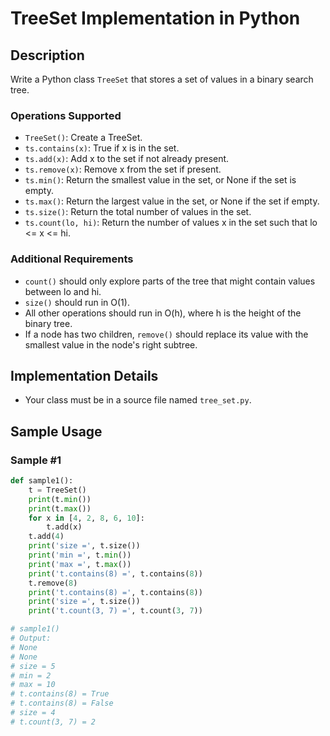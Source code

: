  # TreeSet Implementation in Python

## Description

Write a Python class `TreeSet` that stores a set of values in a binary search tree.

### Operations Supported

- `TreeSet()`: Create a TreeSet.
- `ts.contains(x)`: True if x is in the set.
- `ts.add(x)`: Add x to the set if not already present.
- `ts.remove(x)`: Remove x from the set if present.
- `ts.min()`: Return the smallest value in the set, or None if the set is empty.
- `ts.max()`: Return the largest value in the set, or None if the set if empty.
- `ts.size()`: Return the total number of values in the set.
- `ts.count(lo, hi)`: Return the number of values x in the set such that lo <= x <= hi.

### Additional Requirements

- `count()` should only explore parts of the tree that might contain values between lo and hi.
- `size()` should run in O(1).
- All other operations should run in O(h), where h is the height of the binary tree.
- If a node has two children, `remove()` should replace its value with the smallest value in the node's right subtree.

## Implementation Details

- Your class must be in a source file named `tree_set.py`.

## Sample Usage

### Sample #1

```python
def sample1():
    t = TreeSet()
    print(t.min())
    print(t.max())
    for x in [4, 2, 8, 6, 10]:
        t.add(x)
    t.add(4)
    print('size =', t.size())
    print('min =', t.min())
    print('max =', t.max())
    print('t.contains(8) =', t.contains(8))
    t.remove(8)
    print('t.contains(8) =', t.contains(8))
    print('size =', t.size())
    print('t.count(3, 7) =', t.count(3, 7))

# sample1()
# Output:
# None
# None
# size = 5
# min = 2
# max = 10
# t.contains(8) = True
# t.contains(8) = False
# size = 4
# t.count(3, 7) = 2
